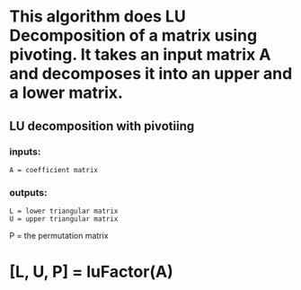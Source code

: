 # This algorithm does LU Decomposition of a matrix using pivoting. It takes an input matrix A and decomposes it into an upper and a lower matrix.
## LU decomposition with pivotiing
### inputs:
	A = coefficient matrix
### outputs:
	L = lower triangular matrix
	U = upper triangular matrix
  P = the permutation matrix
  
# [L, U, P] = luFactor(A)
